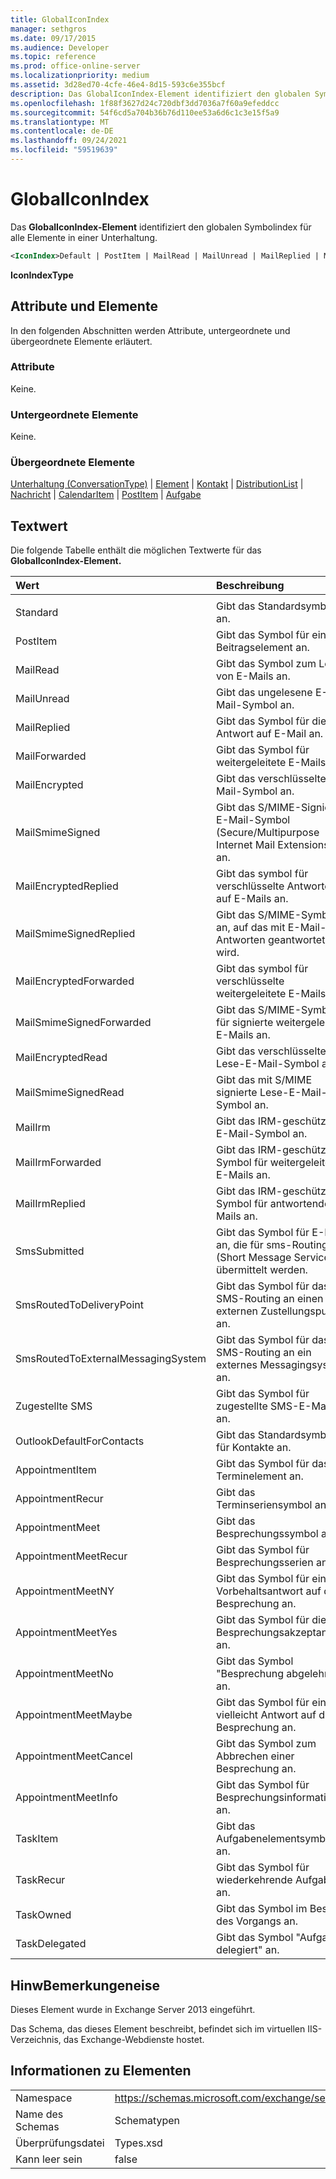 ```yaml
---
title: GlobalIconIndex
manager: sethgros
ms.date: 09/17/2015
ms.audience: Developer
ms.topic: reference
ms.prod: office-online-server
ms.localizationpriority: medium
ms.assetid: 3d28ed70-4cfe-46e4-8d15-593c6e355bcf
description: Das GlobalIconIndex-Element identifiziert den globalen Symbolindex für alle Elemente in einer Unterhaltung.
ms.openlocfilehash: 1f88f3627d24c720dbf3dd7036a7f60a9efeddcc
ms.sourcegitcommit: 54f6cd5a704b36b76d110ee53a6d6c1c3e15f5a9
ms.translationtype: MT
ms.contentlocale: de-DE
ms.lasthandoff: 09/24/2021
ms.locfileid: "59519639"
---
```

# <a name="globaliconindex"></a>GlobalIconIndex

Das **GlobalIconIndex-Element** identifiziert den globalen Symbolindex für alle Elemente in einer Unterhaltung. 
  
```XML
<IconIndex>Default | PostItem | MailRead | MailUnread | MailReplied | MailForwarded | MailEncrypted | MailSmimeSigned | MailEncrytedReplied | MailSmimeSignedReplied | MailEncryptedForwarded | MailSmimeSignedForwarded | MailEncryptedRead | MailSmimeSignedRead | MailIrm | MaillrmForwarded | MaillrmReplied | SmsSubmitted | SmsRoutedToDeliveryPoint | SmsRoutedToExternalMessagingSystem | SmsDelivered | OutlookDefaultForContacts | AppointmentItem | AppointmentRecur | AppointmentMeet | AppointmentMeetRecur | AppointmentMeetNY | AppointmentMeetYes | AppointmentMeetNo | AppointmentMeetMaybe | AppointmentMeetCancel | AppointmentMeetInfo | TaskItem | TaskRecur | TaskOwned | TaskDelegated</IconIndex>
```

 **IconIndexType**
## <a name="attributes-and-elements"></a>Attribute und Elemente

In den folgenden Abschnitten werden Attribute, untergeordnete und übergeordnete Elemente erläutert.
  
### <a name="attributes"></a>Attribute

Keine.
  
### <a name="child-elements"></a>Untergeordnete Elemente

Keine.
  
### <a name="parent-elements"></a>Übergeordnete Elemente

[Unterhaltung (ConversationType)](conversation-conversationtype.md)  |  [Element](item.md)  |  [Kontakt](contact.md)  |  [DistributionList](distributionlist.md)  |  [Nachricht](message-ex15websvcsotherref.md)  |  [CalendarItem](calendaritem.md)  |  [PostItem](postitem.md)  |  [Aufgabe](task.md)
  
## <a name="text-value"></a>Textwert

Die folgende Tabelle enthält die möglichen Textwerte für das **GlobalIconIndex-Element.** 
  
|**Wert**|**Beschreibung**|
|:-----|:-----|
|||
|Standard  <br/> |Gibt das Standardsymbol an.  <br/> |
|PostItem  <br/> |Gibt das Symbol für ein Beitragselement an.  <br/> |
|MailRead  <br/> |Gibt das Symbol zum Lesen von E-Mails an.  <br/> |
|MailUnread  <br/> |Gibt das ungelesene E-Mail-Symbol an.  <br/> |
|MailReplied  <br/> |Gibt das Symbol für die Antwort auf E-Mail an.  <br/> |
|MailForwarded  <br/> |Gibt das Symbol für weitergeleitete E-Mails an.  <br/> |
|MailEncrypted  <br/> |Gibt das verschlüsselte E-Mail-Symbol an.  <br/> |
|MailSmimeSigned  <br/> |Gibt das S/MIME-Signierte E-Mail-Symbol (Secure/Multipurpose Internet Mail Extensions) an.  <br/> |
|MailEncryptedReplied  <br/> |Gibt das symbol für verschlüsselte Antworten auf E-Mails an.  <br/> |
|MailSmimeSignedReplied  <br/> |Gibt das S/MIME-Symbol an, auf das mit E-Mail-Antworten geantwortet wird.  <br/> |
|MailEncryptedForwarded  <br/> |Gibt das symbol für verschlüsselte weitergeleitete E-Mails an.  <br/> |
|MailSmimeSignedForwarded  <br/> |Gibt das S/MIME-Symbol für signierte weitergeleitete E-Mails an.  <br/> |
|MailEncryptedRead  <br/> |Gibt das verschlüsselte Lese-E-Mail-Symbol an.  <br/> |
|MailSmimeSignedRead  <br/> |Gibt das mit S/MIME signierte Lese-E-Mail-Symbol an.  <br/> |
|MailIrm  <br/> |Gibt das IRM-geschützte E-Mail-Symbol an.  <br/> |
|MailIrmForwarded  <br/> |Gibt das IRM-geschützte Symbol für weitergeleitete E-Mails an.  <br/> |
|MailIrmReplied  <br/> |Gibt das IRM-geschützte Symbol für antwortende E-Mails an.  <br/> |
|SmsSubmitted  <br/> |Gibt das Symbol für E-Mails an, die für sms-Routing (Short Message Service) übermittelt werden.  <br/> |
|SmsRoutedToDeliveryPoint  <br/> |Gibt das Symbol für das SMS-Routing an einen externen Zustellungspunkt an.  <br/> |
|SmsRoutedToExternalMessagingSystem  <br/> |Gibt das Symbol für das SMS-Routing an ein externes Messagingsystem an.  <br/> |
|Zugestellte SMS  <br/> |Gibt das Symbol für zugestellte SMS-E-Mails an.  <br/> |
|OutlookDefaultForContacts  <br/> |Gibt das Standardsymbol für Kontakte an.  <br/> |
|AppointmentItem  <br/> |Gibt das Symbol für das Terminelement an.  <br/> |
|AppointmentRecur  <br/> |Gibt das Terminseriensymbol an.  <br/> |
|AppointmentMeet  <br/> |Gibt das Besprechungssymbol an.  <br/> |
|AppointmentMeetRecur  <br/> |Gibt das Symbol für Besprechungsserien an.  <br/> |
|AppointmentMeetNY  <br/> |Gibt das Symbol für eine Mit Vorbehaltsantwort auf die Besprechung an.  <br/> |
|AppointmentMeetYes  <br/> |Gibt das Symbol für die Besprechungsakzeptanz an.  <br/> |
|AppointmentMeetNo  <br/> |Gibt das Symbol "Besprechung abgelehnt" an.  <br/> |
|AppointmentMeetMaybe  <br/> |Gibt das Symbol für eine vielleicht Antwort auf die Besprechung an.  <br/> |
|AppointmentMeetCancel  <br/> |Gibt das Symbol zum Abbrechen einer Besprechung an.  <br/> |
|AppointmentMeetInfo  <br/> |Gibt das Symbol für Besprechungsinformationen an.  <br/> |
|TaskItem  <br/> |Gibt das Aufgabenelementsymbol an.  <br/> |
|TaskRecur  <br/> |Gibt das Symbol für wiederkehrende Aufgaben an.  <br/> |
|TaskOwned  <br/> |Gibt das Symbol im Besitz des Vorgangs an.  <br/> |
|TaskDelegated  <br/> |Gibt das Symbol "Aufgabe delegiert" an.  <br/> |
   
## <a name="remarks"></a>HinwBemerkungeneise

Dieses Element wurde in Exchange Server 2013 eingeführt.
  
Das Schema, das dieses Element beschreibt, befindet sich im virtuellen IIS-Verzeichnis, das Exchange-Webdienste hostet.
  
## <a name="element-information"></a>Informationen zu Elementen

|||
|:-----|:-----|
|Namespace  <br/> |https://schemas.microsoft.com/exchange/services/2006/types  <br/> |
|Name des Schemas  <br/> |Schematypen  <br/> |
|Überprüfungsdatei  <br/> |Types.xsd  <br/> |
|Kann leer sein  <br/> |false  <br/> |
   

